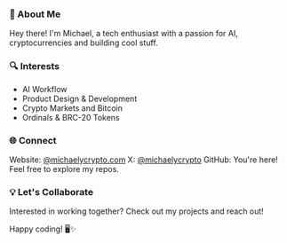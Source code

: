 ### 🚀 About Me
Hey there! I'm Michael, a tech enthusiast with a passion for AI, cryptocurrencies and building cool stuff.

### 🔍 Interests
- AI Workflow
- Product Design & Development
- Crypto Markets and Bitcoin
- Ordinals & BRC-20 Tokens

### 🌐 Connect

Website: [@michaelycrypto.com](https://michaelycrypto.github.io/)
X: [@michaelycrypto](https://twitter.com/michaelycrypto)
GitHub: You're here! Feel free to explore my repos.

### 💡 Let's Collaborate
Interested in working together? Check out my projects and reach out!

Happy coding! 🖥️✨
